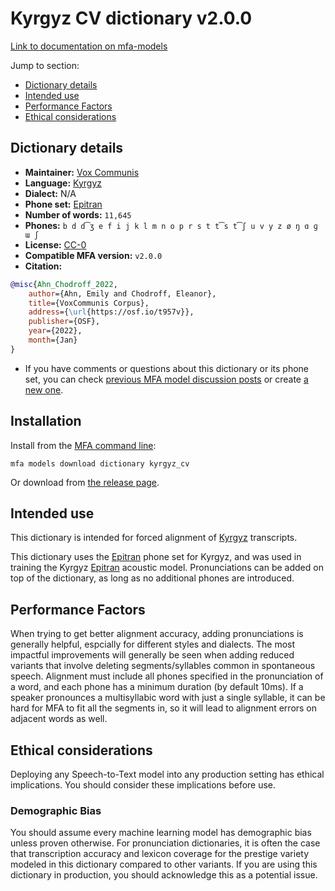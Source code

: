 
# Kyrgyz CV dictionary v2.0.0

[Link to documentation on mfa-models](https://mfa-models.readthedocs.io/en/main/dictionary/kyrgyz_cv.html)

Jump to section:

- [Dictionary details](#dictionary-details)
- [Intended use](#intended-use)
- [Performance Factors](#performance-factors)
- [Ethical considerations](#ethical-considerations)

## Dictionary details

- **Maintainer:** [Vox Communis](https://osf.io/t957v/)
- **Language:** [Kyrgyz](https://en.wikipedia.org/wiki/Kyrgyz_language)
- **Dialect:** N/A
- **Phone set:** [Epitran](https://github.com/dmort27/epitran)
- **Number of words:** `11,645`
- **Phones:** `b d d͡ʒ e f i j k l m n o p r s t t͡s t͡ʃ u v y z ø ŋ ɑ ɡ ɯ ʃ`
- **License:** [CC-0](https://creativecommons.org/publicdomain/zero/1.0/)
- **Compatible MFA version:** `v2.0.0`
- **Citation:**

```bibtex
@misc{Ahn_Chodroff_2022,
	author={Ahn, Emily and Chodroff, Eleanor},
	title={VoxCommunis Corpus},
	address={\url{https://osf.io/t957v}},
	publisher={OSF},
	year={2022},
	month={Jan}
}
```

- If you have comments or questions about this dictionary or its phone set, you can check [previous MFA model discussion posts](https://github.com/MontrealCorpusTools/mfa-models/discussions?discussions_q=Kyrgyz+CV+dictionary+v2.0.0) or create [a new one](https://github.com/MontrealCorpusTools/mfa-models/discussions/new).

## Installation

Install from the [MFA command line](https://montreal-forced-aligner.readthedocs.io/en/latest/user_guide/models/index.html):

```
mfa models download dictionary kyrgyz_cv
```

Or download from [the release page](https://github.com/MontrealCorpusTools/mfa-models/releases/tag/dictionary-kyrgyz_cv-v2.0.0).

## Intended use

This dictionary is intended for forced alignment of [Kyrgyz](https://en.wikipedia.org/wiki/Kyrgyz_language) transcripts.

This dictionary uses the [Epitran](https://github.com/dmort27/epitran) phone set for Kyrgyz, and was used in training the Kyrgyz [Epitran](https://github.com/dmort27/epitran) acoustic model.
Pronunciations can be added on top of the dictionary, as long as no additional phones are introduced.

## Performance Factors

When trying to get better alignment accuracy, adding pronunciations is generally helpful, espcially for different styles and dialects.
The most impactful improvements will generally be seen when adding reduced variants that
involve deleting segments/syllables common in spontaneous speech.  Alignment must include all phones specified in the pronunciation of a word, and each phone has
a minimum duration (by default 10ms). If a speaker pronounces a multisyllabic word with just a single syllable, it can be hard for MFA to fit all the segments in,
so it will lead to alignment errors on adjacent words as well.

## Ethical considerations

Deploying any Speech-to-Text model into any production setting has ethical implications. You should consider these implications before use.

### Demographic Bias

You should assume every machine learning model has demographic bias unless proven otherwise.
For pronunciation dictionaries, it is often the case that transcription accuracy and lexicon coverage for the prestige variety modeled in this dictionary compared to other variants.
If you are using this dictionary in production, you should acknowledge this as a potential issue.
